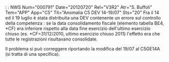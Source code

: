  :  : NWS Num="000791" Date="20120720" Rel="V3R2" Atr="S. Buffoli" Tem="APP" App="C5" Tit="Anomalia C5 DEV 14-19/07" Sts="20"
Fra il 14 ed il 19 luglio è stata distribuita una DEV contenente un errore sul controllo della competenza :  se la data consolidamento fiscale (elemento tabella B£4, \*CF) era inferiore rispetto alla data fine esercizio dell'ultimo esercizio chiuso (es. \*CF=31/12/2010, ultimo esercizio chiuso
2011) l'effetto era che tutte le registrazioni risultavano consolidate.

Il problema si può correggere riportando la modifica del 19/07 al C5GE14A (si tratta di una specifica).
